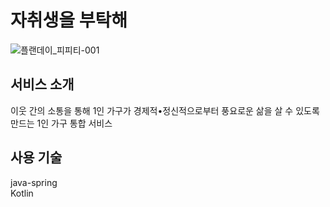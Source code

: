 # 자취생을 부탁해
![플랜데이_피피티-001](https://github.com/izongg0/One-person-households-platform/assets/108528803/8ecd4add-f57e-4169-9293-5f179da6b93b)

## 서비스 소개
이웃 간의 소통을 통해 1인 가구가 경제적•정신적으로부터 풍요로운 삶을 살 수 있도록 만드는 1인 가구 통합 서비스

## 사용 기술
java-spring<br>
Kotlin
